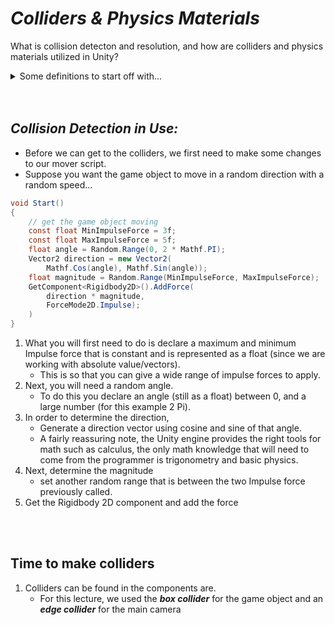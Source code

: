 # ***Colliders & Physics Materials***
What is collision detecton and resolution, and how are colliders and physics materials utilized in Unity?

<details>
<summary> Some definitions to start off with... </summary>

1. ***Collision Detection*** →  detecting a collision(s) between two game objects in a scene.
    - Easy to work in Unity!
        - Just attach 2D colliders to the game objects and then 2D physics.

2. ***Collision Resolution*** → giving an action, response, or doing something based on the fact that a collision has been detected.
    - As long as we add materials to our colliders, we can have the physics engine determine how that collision gets resolved (how the objects bounce off of each other, or not, for example, based on friction and bounciness for the colliders).
    - We can also implement our own collision resolution in case we want to do something else (reduce health as a result of the collisions and such).

3. ***Vector*** → an object that has both a magnitude and direction:
    - vector = (m*x)

4. ***Magnitude*** → how far the vector goes 
    - Equation: |ab| = sqrt { (a2-a1)^2 + (b2-b1)^2 }  

5. ***Direction*** → is the measure of the angle the vector makes with horizontal line

</details>
<br></br>

## ***Collision Detection in Use:***
- Before we can get to the colliders, we first need to make some changes to our mover script.
- Suppose you want the game object to move in a random direction with a random speed...

``` C#
void Start()
{
    // get the game object moving
    const float MinImpulseForce = 3f;
    const float MaxImpulseForce = 5f;
    float angle = Random.Range(0, 2 * Mathf.PI);
    Vector2 direction = new Vector2(
        Mathf.Cos(angle), Mathf.Sin(angle));
    float magnitude = Random.Range(MinImpulseForce, MaxImpulseForce);
    GetComponent<Rigidbody2D>().AddForce(
        direction * magnitude,
        ForceMode2D.Impulse);
    )
}

```
1. What you will first need to do is declare a maximum and minimum Impulse force that is constant and is represented as a float (since we are working with absolute value/vectors).
    - This is so that you can give a wide range of impulse forces to apply.
2. Next, you will need a random angle.
    - To do this you declare an angle (still as a float) between 0, and a large number (for this example 2 Pi).
3. In order to determine the direction,
    - Generate a direction vector using cosine and sine of that angle. 
    - A fairly reassuring note, the Unity engine provides the right tools for math such as calculus, the only math knowledge that will need to come from the programmer is trigonometry and basic physics.
4. Next, determine the magnitude
    - set another random range that is between the two Impulse force previously called.
5. Get the Rigidbody 2D component and add the force 

<br></br>

## Time to make colliders
1. Colliders can be found in the components are.
    - For this lecture, we used the ***box collider*** for the game object and an ***edge collider*** for the main camera
